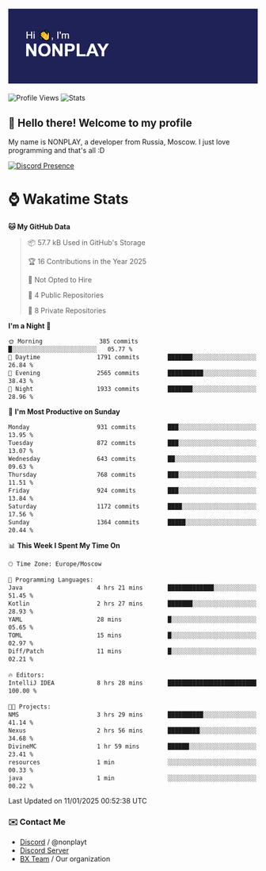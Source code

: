 ![Discord Presence](./header.png)
<br></br>
![Profile Views](https://komarev.com/ghpvc/?username=NONPLAYT&color=blue&style=for-the-badge)
![Stats](https://img.shields.io/badge/0%25-OPTIMIZED-orange?style=for-the-badge)


## :wave: Hello there! Welcome to my profile

My name is NONPLAY, a developer from Russia, Moscow. I just love programming and that's all :D

[![Discord Presence](https://lanyard.cnrad.dev/api/597087584090587177?showDisplayName=true)](https://discord.com/users/597087584090587177) 

# ⌚ Wakatime Stats

<!--START_SECTION:waka-->
**🐱 My GitHub Data** 

> 📦 57.7 kB Used in GitHub's Storage 
 > 
> 🏆 16 Contributions in the Year 2025
 > 
> 🚫 Not Opted to Hire
 > 
> 📜 4 Public Repositories 
 > 
> 🔑 8 Private Repositories 
 > 
**I'm a Night 🦉** 

```text
🌞 Morning                385 commits         █░░░░░░░░░░░░░░░░░░░░░░░░   05.77 % 
🌆 Daytime                1791 commits        ███████░░░░░░░░░░░░░░░░░░   26.84 % 
🌃 Evening                2565 commits        ██████████░░░░░░░░░░░░░░░   38.43 % 
🌙 Night                  1933 commits        ███████░░░░░░░░░░░░░░░░░░   28.96 % 
```
📅 **I'm Most Productive on Sunday** 

```text
Monday                   931 commits         ███░░░░░░░░░░░░░░░░░░░░░░   13.95 % 
Tuesday                  872 commits         ███░░░░░░░░░░░░░░░░░░░░░░   13.07 % 
Wednesday                643 commits         ██░░░░░░░░░░░░░░░░░░░░░░░   09.63 % 
Thursday                 768 commits         ███░░░░░░░░░░░░░░░░░░░░░░   11.51 % 
Friday                   924 commits         ███░░░░░░░░░░░░░░░░░░░░░░   13.84 % 
Saturday                 1172 commits        ████░░░░░░░░░░░░░░░░░░░░░   17.56 % 
Sunday                   1364 commits        █████░░░░░░░░░░░░░░░░░░░░   20.44 % 
```


📊 **This Week I Spent My Time On** 

```text
🕑︎ Time Zone: Europe/Moscow

💬 Programming Languages: 
Java                     4 hrs 21 mins       █████████████░░░░░░░░░░░░   51.45 % 
Kotlin                   2 hrs 27 mins       ███████░░░░░░░░░░░░░░░░░░   28.93 % 
YAML                     28 mins             █░░░░░░░░░░░░░░░░░░░░░░░░   05.65 % 
TOML                     15 mins             █░░░░░░░░░░░░░░░░░░░░░░░░   02.97 % 
Diff/Patch               11 mins             █░░░░░░░░░░░░░░░░░░░░░░░░   02.21 % 

🔥 Editors: 
IntelliJ IDEA            8 hrs 28 mins       █████████████████████████   100.00 % 

🐱‍💻 Projects: 
NMS                      3 hrs 29 mins       ██████████░░░░░░░░░░░░░░░   41.14 % 
Nexus                    2 hrs 56 mins       █████████░░░░░░░░░░░░░░░░   34.68 % 
DivineMC                 1 hr 59 mins        ██████░░░░░░░░░░░░░░░░░░░   23.41 % 
resources                1 min               ░░░░░░░░░░░░░░░░░░░░░░░░░   00.33 % 
java                     1 min               ░░░░░░░░░░░░░░░░░░░░░░░░░   00.22 % 
```


 Last Updated on 11/01/2025 00:52:38 UTC
<!--END_SECTION:waka-->

### ✉️ Contact Me

- [Discord](https://discord.com/users/597087584090587177) / @nonplayt
- [Discord Server](https://discord.gg/p7cxhw7E2M)
- [BX Team](https://github.com/BX-Team) / Our organization
